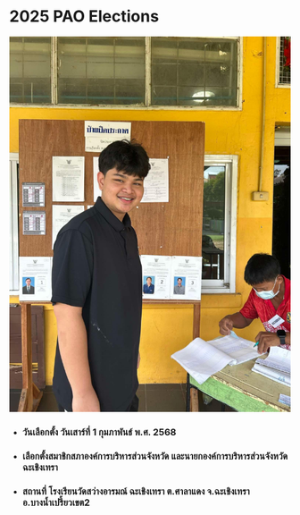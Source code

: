 # 2025 PAO Elections

![Image](image/c323889f-af11-4c74-bc98-b3c2402dbd63.jpg)


- <h3>วันเลือกตั้ง วันเสาร์ที่ 1 กุมภาพันธ์ พ.ศ. 2568</h3>
- <h3>เลือกตั้งสมาชิกสภาองค์การบริหารส่วนจังหวัด และนายกองค์การบริหารส่วนจังหวัดฉะเชิงเทรา</h3>

- <h3>สถานที่ โรงเรียนวัดสว่างอารมณ์ ฉะเชิงเทรา ต.ศาลาแดง จ.ฉะเชิงเทรา อ.บางน้ำเปรี้ยวเขต2</h3>
